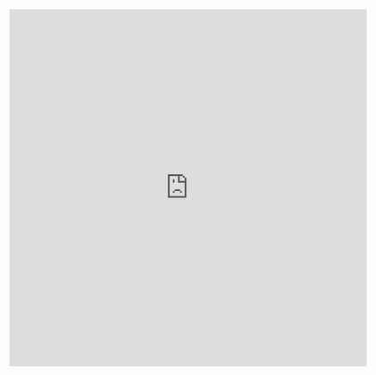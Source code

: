 <iframe width="640" height="640" src="https://cybermap.kaspersky.com/en/widget/dynamic/dark" frameborder="0">


<!-- wp:spacer {"height":16} -->
<div style="height:16px" aria-hidden="true" class="wp-block-spacer"></div>
<!-- /wp:spacer -->

<!-- wp:paragraph -->
<p>This page is in no way affiliated with Offensive Security. It is merely my journey towards preparing for the OSCP exam. This guide will follow Offensive Security's readily available PWK (Penetration Testing with Kali Linux) Syllabus. The syllabus won't be followed to a tee but I plan to cover the more complex topics. Along with following the syllabus, I will reference a number of books that guide me along the way. </p>
<!-- /wp:paragraph -->

<!-- wp:spacer {"height":20,"className":"desktop-only"} -->
<div style="height:20px" aria-hidden="true" class="wp-block-spacer desktop-only"></div>
<!-- /wp:spacer -->

<!-- wp:paragraph -->
<p></p>
<!-- /wp:paragraph -->

<!-- wp:paragraph -->
<p></p>
<!-- /wp:paragraph -->

<!-- wp:paragraph -->
<p></p>
<!-- /wp:paragraph -->

<!-- wp:spacer {"height":16} -->
<div style="height:16px" aria-hidden="true" class="wp-block-spacer"></div>
<!-- /wp:spacer -->

<!-- wp:spacer {"height":16,"className":"desktop-only"} -->
<div style="height:16px" aria-hidden="true" class="wp-block-spacer desktop-only"></div>
<!-- /wp:spacer -->

<!-- wp:heading {"align":"center"} -->
<h2 class="has-text-align-center"><a href="https://www.offensive-security.com/documentation/penetration-testing-with-kali.pdf">PWK Syllabus</a></h2>
<!-- /wp:heading -->

<!-- wp:paragraph -->
<p>1 - Getting Comfortable with Kali Linux</p>
<!-- /wp:paragraph -->

<!-- wp:paragraph -->
<p>2 - The Essential Tools</p>
<!-- /wp:paragraph -->

<!-- wp:paragraph -->
<p>3 - Passive Information Gathering</p>
<!-- /wp:paragraph -->

<!-- wp:paragraph -->
<p>4 - Active Information Gathering</p>
<!-- /wp:paragraph -->

<!-- wp:paragraph -->
<p>5 - Vulnerability Scanning</p>
<!-- /wp:paragraph -->

<!-- wp:paragraph -->
<p>6 - Buffer Overflows</p>
<!-- /wp:paragraph -->

<!-- wp:paragraph -->
<p>7 - Win32 Buffer Overflow Exploitation</p>
<!-- /wp:paragraph -->

<!-- wp:paragraph -->
<p>8 - Linux Buffer Overflow Exploitation</p>
<!-- /wp:paragraph -->

<!-- wp:paragraph -->
<p>9 - Working with Exploits</p>
<!-- /wp:paragraph -->

<!-- wp:paragraph -->
<p>10 - File Transfers</p>
<!-- /wp:paragraph -->

<!-- wp:paragraph -->
<p>11 - Privilege Escalation</p>
<!-- /wp:paragraph -->

<!-- wp:paragraph -->
<p>12 - Client Side Attacks</p>
<!-- /wp:paragraph -->

<!-- wp:paragraph -->
<p>13 - Web Application Attacks</p>
<!-- /wp:paragraph -->

<!-- wp:paragraph -->
<p>14 - Password Attacks</p>
<!-- /wp:paragraph -->

<!-- wp:paragraph -->
<p>15 - Port Redirection and Tunneling</p>
<!-- /wp:paragraph -->

<!-- wp:paragraph -->
<p>16 - The Metasploit Framework</p>
<!-- /wp:paragraph -->

<!-- wp:paragraph -->
<p>17 - Bypassing Antivirus Software</p>
<!-- /wp:paragraph -->

<!-- wp:paragraph -->
<p>18 - Assembling the Pieces: Penetration Test Breakdown</p>
<!-- /wp:paragraph -->

<!-- wp:spacer {"height":16,"className":"desktop-only"} -->
<div style="height:16px" aria-hidden="true" class="wp-block-spacer desktop-only"></div>
<!-- /wp:spacer -->

<!-- wp:spacer {"height":16,"className":"desktop-only"} -->
<div style="height:16px" aria-hidden="true" class="wp-block-spacer desktop-only"></div>
<!-- /wp:spacer -->

<!-- wp:separator {"className":"is-style-wide"} -->
<hr class="wp-block-separator is-style-wide"/>
<!-- /wp:separator -->

<!-- wp:spacer {"height":16,"className":"desktop-only"} -->
<div style="height:16px" aria-hidden="true" class="wp-block-spacer desktop-only"></div>
<!-- /wp:spacer -->

<!-- wp:heading {"align":"center"} -->
<h2 class="has-text-align-center"></h2>
<!-- /wp:heading -->

<!-- wp:spacer {"height":16,"className":"desktop-only"} -->
<div style="height:16px" aria-hidden="true" class="wp-block-spacer desktop-only"></div>
<!-- /wp:spacer -->

<!-- wp:spacer {"height":16,"className":"desktop-only"} -->
<div style="height:16px" aria-hidden="true" class="wp-block-spacer desktop-only"></div>
<!-- /wp:spacer -->

<!-- wp:separator {"className":"is-style-wide"} -->
<hr class="wp-block-separator is-style-wide"/>
<!-- /wp:separator -->

<!-- wp:spacer {"height":16,"className":"desktop-only"} -->
<div style="height:16px" aria-hidden="true" class="wp-block-spacer desktop-only"></div>
<!-- /wp:spacer -->

<!-- wp:heading {"align":"center"} -->
<h2 class="has-text-align-center">Books</h2>
<!-- /wp:heading -->

<!-- wp:list -->
<ul><li>Penetration Testing: A  Hands-On Introduction to Hacking</li><li>Black Hat Python</li><li>The Hacker Playbook 2 &amp; 3</li><li>Hacking: The Art of Exploitation</li><li>Kali Linux 2018: Windows Penetration Testing</li><li>Kali Linux 2 - Assuring Security by Penetration Testing</li><li>Gray Hat Hacking: The Ethical Hacker's Handbook</li><li>How Linux Works: What Every Superuser Should Know</li><li>The Internet Book</li><li>AWS Penetration Testing with Kali Linux</li><li>Mastering Embedded Linux Programming</li><li>Red Team Tactics</li></ul>
<!-- /wp:list -->

<!-- wp:spacer {"height":16,"className":"desktop-only"} -->
<div style="height:16px" aria-hidden="true" class="wp-block-spacer desktop-only"></div>
<!-- /wp:spacer -->

<!-- wp:spacer {"height":16,"className":"desktop-only"} -->
<div style="height:16px" aria-hidden="true" class="wp-block-spacer desktop-only"></div>
<!-- /wp:spacer -->

<!-- wp:separator {"className":"is-style-wide"} -->
<hr class="wp-block-separator is-style-wide"/>
<!-- /wp:separator -->

<!-- wp:spacer {"height":16,"className":"desktop-only"} -->
<div style="height:16px" aria-hidden="true" class="wp-block-spacer desktop-only"></div>
<!-- /wp:spacer -->

<!-- wp:spacer {"height":16,"className":"desktop-only"} -->
<div style="height:16px" aria-hidden="true" class="wp-block-spacer desktop-only"></div>
<!-- /wp:spacer -->

<!-- wp:spacer {"height":16,"className":"desktop-only"} -->
<div style="height:16px" aria-hidden="true" class="wp-block-spacer desktop-only"></div>
<!-- /wp:spacer -->

<!-- wp:separator {"className":"is-style-wide"} -->
<hr class="wp-block-separator is-style-wide"/>
<!-- /wp:separator -->

<!-- wp:spacer {"height":16,"className":"desktop-only"} -->
<div style="height:16px" aria-hidden="true" class="wp-block-spacer desktop-only"></div>
<!-- /wp:spacer -->

<!-- wp:heading {"align":"center","level":3} -->
<h3 class="has-text-align-center"></h3>
<!-- /wp:heading -->

<!-- wp:pullquote -->
<figure class="wp-block-pullquote"><blockquote><p>"Computers have lots of memory, but no imagination."</p><cite>Bill Gates</cite></blockquote></figure>
<!-- /wp:pullquote -->

<!-- wp:spacer {"height":16,"className":"desktop-only"} -->
<div style="height:16px" aria-hidden="true" class="wp-block-spacer desktop-only"></div>
<!-- /wp:spacer -->

<!-- wp:columns {"align":"wide","className":"has-2-columns contact-section"} -->
<div class="wp-block-columns alignwide has-2-columns contact-section"><!-- wp:column -->
<div class="wp-block-column"><!-- wp:paragraph -->
<p></p>
<!-- /wp:paragraph -->

<!-- wp:paragraph -->
<p> </p>
<!-- /wp:paragraph --></div>
<!-- /wp:column -->

<!-- wp:column -->
<div class="wp-block-column"></div>
<!-- /wp:column --></div>
<!-- /wp:columns -->

<!-- wp:spacer {"height":16,"className":"desktop-only"} -->
<div style="height:16px" aria-hidden="true" class="wp-block-spacer desktop-only"></div>
<!-- /wp:spacer -->

<!-- wp:separator {"className":"is-style-wide"} -->
<hr class="wp-block-separator is-style-wide"/>
<!-- /wp:separator -->

<!-- wp:spacer {"height":16,"className":"desktop-only"} -->
<div style="height:16px" aria-hidden="true" class="wp-block-spacer desktop-only"></div>
<!-- /wp:spacer -->
